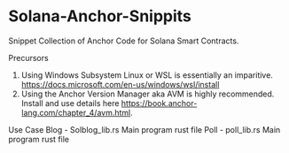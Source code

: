 # Solana-Anchor-Snippits
Snippet Collection of Anchor Code for Solana Smart Contracts.

Precursors
1. Using Windows Subsystem Linux or WSL is essentially an imparitive. https://docs.microsoft.com/en-us/windows/wsl/install
2. Using the Anchor Version Manager aka AVM is highly recommended. Install and use details here https://book.anchor-lang.com/chapter_4/avm.html.

Use Case
Blog - Solblog_lib.rs Main program rust file 
Poll - poll_lib.rs Main program rust file 
